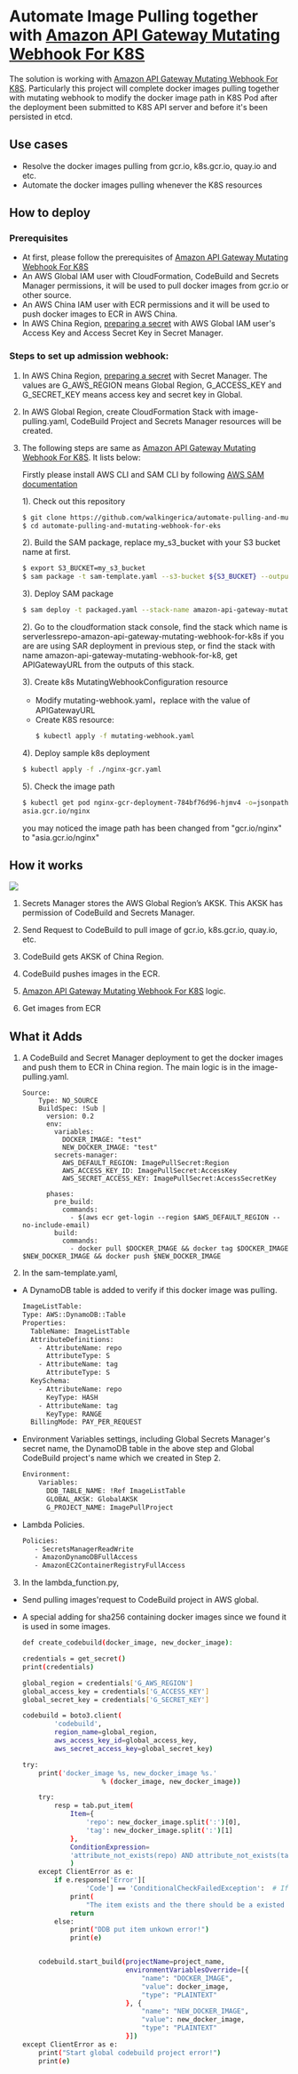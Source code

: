 # Automate Image Pulling together with [Amazon API Gateway Mutating Webhook For K8S](https://github.com/aws-samples/amazon-api-gateway-mutating-webhook-for-k8) 


The solution is working with [Amazon API Gateway Mutating Webhook For K8S](https://github.com/aws-samples/amazon-api-gateway-mutating-webhook-for-k8). Particularly this project will complete docker images pulling together with mutating webhook to modify the docker image path in K8S Pod after the deployment been submitted to K8S API server and before it's been persisted in etcd.


## Use cases

- Resolve the docker images pulling from gcr.io, k8s.gcr.io, quay.io and etc. 
- Automate the docker images pulling whenever the K8S resources  


## How to deploy
### Prerequisites
- At first, please follow the prerequisites of [Amazon API Gateway Mutating Webhook For K8S](https://github.com/aws-samples/amazon-api-gateway-mutating-webhook-for-k8)
- An AWS Global IAM user with CloudFormation, CodeBuild and Secrets Manager permissions, it will be used to pull docker images from gcr.io or other source.   
- An AWS China IAM user with ECR permissions and it will be used to push docker images to ECR in AWS China.  
- In AWS China Region, [preparing a secret](https://docs.aws.amazon.com/secretsmanager/latest/userguide/create_secret.html) with AWS Global IAM user's Access Key and Access Secret Key in Secret Manager.

### Steps to set up admission webhook:

1. In AWS China Region, [preparing a secret](https://docs.aws.amazon.com/secretsmanager/latest/userguide/create_secret.html) with Secret Manager. The values are G_AWS_REGION means Global Region, G_ACCESS_KEY and G_SECRET_KEY means access key and secret key in Global.

2. In AWS Global Region, create CloudFormation Stack with image-pulling.yaml, CodeBuild Project and Secrets Manager resources will be created.

3. The following steps are same as [Amazon API Gateway Mutating Webhook For K8S](https://github.com/aws-samples/amazon-api-gateway-mutating-webhook-for-k8). It lists below:

    Firstly please install AWS CLI and SAM CLI by following [AWS SAM documentation](https://docs.aws.amazon.com/serverless-application-model/latest/developerguide/serverless-sam-cli-install.html)
    
    1). Check out this repository 

    ```sh
    $ git clone https://github.com/walkingerica/automate-pulling-and-mutating-webhook-for-eks.git
    $ cd automate-pulling-and-mutating-webhook-for-eks
    ```

    2). Build the SAM package, replace my_s3_bucket with your S3 bucket name at first.

    ```sh
    $ export S3_BUCKET=my_s3_bucket
    $ sam package -t sam-template.yaml --s3-bucket ${S3_BUCKET} --output-template-file packaged.yaml
    ```

    3). Deploy SAM package

    ```sh
    $ sam deploy -t packaged.yaml --stack-name amazon-api-gateway-mutating-webhook-for-k8 --capabilities CAPABILITY_IAM
    ```
	2). Go to the cloudformation stack console, find the stack which name is serverlessrepo-amazon-api-gateway-mutating-webhook-for-k8s if you are are using SAR deployment in previous step, or find the stack with name amazon-api-gateway-mutating-webhook-for-k8, get APIGatewayURL from the outputs of this stack.

	3). Create k8s MutatingWebhookConfiguration resource
    - Modify mutating-webhook.yaml，replace <WEB-HOOK-URL> with the value of APIGatewayURL
    - Create K8S resource:
        ```bash
        $ kubectl apply -f mutating-webhook.yaml
        ```
	4). Deploy sample k8s deployment
    ```bash
    $ kubectl apply -f ./nginx-gcr.yaml
    ```
	5). Check the image path 
    ```bash
    $ kubectl get pod nginx-gcr-deployment-784bf76d96-hjmv4 -o=jsonpath='{.spec.containers[0].image}'
    asia.gcr.io/nginx
    ```
    you may noticed the image path has been changed from "gcr.io/nginx" to "asia.gcr.io/nginx"


## How it works
![](./images/architecture.png)

1. Secrets Manager stores the AWS Global Region’s AKSK. This AKSK has permission of CodeBuild 
and Secrets Manager.

2. Send Request to CodeBuild to pull image of gcr.io, k8s.gcr.io, quay.io, etc.

3. CodeBuild gets AKSK of China Region.

4. CodeBuild pushes images in the ECR.

5. [Amazon API Gateway Mutating Webhook For K8S](https://github.com/aws-samples/amazon-api-gateway-mutating-webhook-for-k8) logic.

6. Get images from ECR


## What it Adds

1. A CodeBuild and Secret Manager deployment to get the docker images and push them to ECR in China region. The main logic is in the image-pulling.yaml.
	```
	Source:
        Type: NO_SOURCE
        BuildSpec: !Sub |
          version: 0.2
          env:
            variables:
              DOCKER_IMAGE: "test"
              NEW_DOCKER_IMAGE: "test"
            secrets-manager:
              AWS_DEFAULT_REGION: ImagePullSecret:Region
              AWS_ACCESS_KEY_ID: ImagePullSecret:AccessKey
              AWS_SECRET_ACCESS_KEY: ImagePullSecret:AccessSecretKey

          phases:
            pre_build:
              commands:
                - $(aws ecr get-login --region $AWS_DEFAULT_REGION --no-include-email)
            build:
              commands:
                - docker pull $DOCKER_IMAGE && docker tag $DOCKER_IMAGE $NEW_DOCKER_IMAGE && docker push $NEW_DOCKER_IMAGE
    ```
2. In the sam-template.yaml, 
- A DynamoDB table is added to verify if this docker image was pulling. 

    ```sh
    ImageListTable:
    Type: AWS::DynamoDB::Table
    Properties:
      TableName: ImageListTable
      AttributeDefinitions:
        - AttributeName: repo
          AttributeType: S
        - AttributeName: tag
          AttributeType: S
      KeySchema: 
        - AttributeName: repo
          KeyType: HASH
        - AttributeName: tag
          KeyType: RANGE  
      BillingMode: PAY_PER_REQUEST
    ```
- Environment Variables settings, including Global Secrets Manager's secret name, the DynamoDB table in the above step and Global CodeBuild project's name which we created in Step 2.

    ```sh
    Environment:
        Variables:
          DDB_TABLE_NAME: !Ref ImageListTable
          GLOBAL_AKSK: GlobalAKSK
          G_PROJECT_NAME: ImagePullProject
    ```
- Lambda Policies.
    ```sh
    Policies:
       - SecretsManagerReadWrite
       - AmazonDynamoDBFullAccess
       - AmazonEC2ContainerRegistryFullAccess

    ```

 3. In the lambda_function.py,
 - Send pulling images'request to CodeBuild project in AWS global.
 - A special adding for sha256 containing docker images since we found it is used in some images. 

 	```sh
 	def create_codebuild(docker_image, new_docker_image):

    credentials = get_secret()
    print(credentials)

    global_region = credentials['G_AWS_REGION']
    global_access_key = credentials['G_ACCESS_KEY']
    global_secret_key = credentials['G_SECRET_KEY']

    codebuild = boto3.client(
            'codebuild',
            region_name=global_region,
            aws_access_key_id=global_access_key,
            aws_secret_access_key=global_secret_key)

    try:
        print('docker_image %s, new_docker_image %s.'
                        % (docker_image, new_docker_image))

        try:
            resp = tab.put_item(
                Item={
                    'repo': new_docker_image.split(':')[0],
                    'tag': new_docker_image.split(':')[1]
                },
                ConditionExpression=
                'attribute_not_exists(repo) AND attribute_not_exists(tag)'
                )
        except ClientError as e:
            if e.response['Error'][
                    'Code'] == 'ConditionalCheckFailedException':  # If the DDB item exists there will be a started build
                print(
                    "The item exists and the there should be a existed build!")
                return
            else:
                print("DDB put item unkown error!")
                print(e)


        codebuild.start_build(projectName=project_name,
                              environmentVariablesOverride=[{
                                  "name": "DOCKER_IMAGE",
                                  "value": docker_image,
                                  "type": "PLAINTEXT"
                              }, {
                                  "name": "NEW_DOCKER_IMAGE",
                                  "value": new_docker_image,
                                  "type": "PLAINTEXT"
                              }])
    except ClientError as e:
        print("Start global codebuild project error!")
        print(e)
    ```
